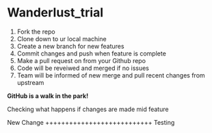 # Wanderlust_trial

1. Fork the repo
2. Clone down to ur local machine
3. Create a new branch for new features
4. Commit changes and push when feature is complete
5. Make a pull request on from your Github repo
6. Code will be reveiwed and merged if no issues
7. Team will be informed of new merge and pull recent changes from upstream

**GitHub is a walk in the park!**

Checking what happens if changes are made mid feature

New Change +++++++++++++++++++++++++++ Testing